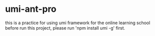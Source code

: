 # umi-ant-pro
this is a practice for using umi framework for the online learning school
before run this project, please run 'npm install umi -g' first.
